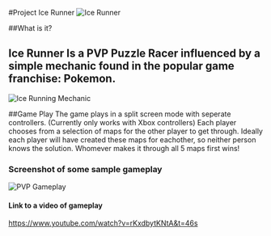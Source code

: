 #Project Ice Runner
![Ice Runner](https://github.com/Remixt/Project-Ice-Runner/blob/master/MainMenu.PNG "Ice Runner, Main Menu")

##What is it?
## Ice Runner Is a PVP Puzzle Racer influenced by a simple mechanic found in the popular game franchise: Pokemon.
![Ice Running Mechanic](https://github.com/Remixt/Project-Ice-Runner/blob/master/pokemon%20mechanic.gif "Example")

##Game Play
The game plays in a split screen mode with seperate controllers. (Currently only works with Xbox controllers)
Each player chooses from a selection of maps for the other player to get through. Ideally each player will have created these maps for eachother, so neither person knows the solution. Whomever makes it through all 5 maps first wins!

### Screenshot of some sample gameplay
![PVP Gameplay](https://github.com/Remixt/Project-Ice-Runner/blob/master/Ice%20Runner.PNG?raw=true "Game Play")


#### Link to a video of gameplay
https://www.youtube.com/watch?v=rKxdbytKNtA&t=46s
